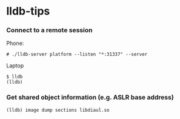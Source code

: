 # lldb-tips


### Connect to a remote session

Phone:
```
# ./lldb-server platform --listen "*:31337" --server
```

Laptop
```
$ lldb
(lldb)

```

### Get shared object information (e.g. ASLR base address)
```
(lldb) image dump sections libdiaul.so 
```
